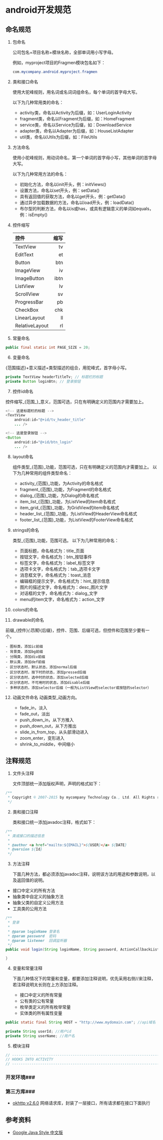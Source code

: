 android开发规范
==============


## 命名规范 ##

1. 包命名

	公司包名+项目名称+模块名称，全部单词用小写字母。
		
	例如，myproject项目的Fragmen模块包名如下：

	```java
	com.mycompany.android.myproject.fragmen
	```

2. 类和接口命名

	使用大驼峰规则，用名词或名词词组命名，每个单词的首字母大写。
	
	以下为几种常用类的命名：
	
	- activity类，命名以Activity为后缀，如：UserLoginActivity
	- fragment类，命名以Fragment为后缀，如：HomeFragment
	- service类，命名以Service为后缀，如：DownloadService
	- adapter类，命名以Adapter为后缀，如：HouseListAdapter
	- util类，命名以Utils为后缀，如：FileUtils

3. 方法命名

	使用小驼峰规则，用动词命名，第一个单词的首字母小写，其他单词的首字母大写。
	
	以下为几种常用方法的命名：
	
	- 初始化方法，命名以init开头，例：initViews()
	- 设置方法，命名以set开头，例：setData()
	- 具有返回值的获取方法，命名以get开头，例：getData()
	- 通过异步加载数据的方法，命名以load开头，例：loadData()
	- 布尔型的判断方法，命名以is或has，或具有逻辑意义的单词如equals，例：isEmpty()


4. 控件缩写

	|	控件	|	缩写	|
	| :-------- | --------:|
	| TextView | tv |
	| EditText	| et |
	| Button | btn |
	| ImageView	| iv |
	| ImageButton	| ibtn |
	| ListView	| lv |
	| ScrollView	| sv |
	| ProgressBar	| pb |
	| CheckBox	| chk	|
	| LinearLayout	| ll |
	| RelativeLayout	| 	rl |


5. 常量命名

```java
public final static int PAGE_SIZE = 20;
```
6. 变量命名

{范围描述}+意义描述+类型描述的组合，用驼峰式，首字母小写。

```java
private TextView headerTitleTv; // 标题栏的标题
private Button loginBtn; // 登录按钮
```

7. 控件id命名

控件缩写_{范围_}_意义，范围可选，只在有明确定义的范围内才需要加上。

```java
<!-- 这是标题栏的标题 -->
<TextView
    android:id="@+id/tv_header_title"
    ... />

<!-- 这是登录按钮 -->
<Button
    android:id="@+id/btn_login"
    ... />
```

8. layout命名

	组件类型_{范围}_功能，范围可选，只在有明确定义的范围内才需要加上。
	以下为几种常用的组件类型命名：
	
	- activity_{范围}_功能，为Activity的命名格式
	- fragment_{范围}_功能，为Fragment的命名格式
	- dialog_{范围}_功能，为Dialog的命名格式
	- item_list_{范围}_功能，为ListView的item命名格式
	- item_grid_{范围}_功能，为GridView的item命名格式
	- header_list_{范围}_功能，为ListView的HeaderView命名格式
	- footer_list_{范围}_功能，为ListView的FooterView命名格式

9. strings的命名

	类型_{范围}_功能，范围可选。
	以下为几种常用的命名：
	
	- 页面标题，命名格式为：title_页面
	- 按钮文字，命名格式为：btn_按钮事件
	- 标签文字，命名格式为：label_标签文字
	- 选项卡文字，命名格式为：tab_选项卡文字
	- 消息框文字，命名格式为：toast_消息
	- 编辑框的提示文字，命名格式为：hint_提示信息
	- 图片的描述文字，命名格式为：desc_图片文字
	- 对话框的文字，命名格式为：dialog_文字
	- menu的item文字，命名格式为：action_文字

10. colors的命名
11. drawable的命名

 前缀_{控件}_{范围}_{后缀}，控件、范围、后缀可选，但控件和范围至少要有一个。

	- 图标类，添加ic前缀
	- 背景类，添加bg前缀
	- 分隔类，添加div前缀
	- 默认类，添加def前缀
	- 区分状态时，默认状态，添加normal后缀
	- 区分状态时，按下时的状态，添加pressed后缀
	- 区分状态时，选中时的状态，添加selected后缀
	- 区分状态时，不可用时的状态，添加disable后缀
	- 多种状态的，添加selector后缀（一般为ListView的selector或按钮的selector）

12. 动画文件命名
	动画类型_动画方向。

	- fade_in，淡入
	- fade_out，淡出
	- push_down_in，从下方推入
	- push_down_out，从下方推出
	- slide_in_from_top，从头部滑动进入
	- zoom_enter，变形进入
	- shrink_to_middle，中间缩小


## 注释规范 ##

1. 文件头注释

	文件顶部统一添加版权声明，声明的格式如下：

``` java
/**
 * Copyright © 2007-2015 by mycompany Technology Co., Ltd. All Rights reserved.
 */
``` 

2. 类和接口注释

	类和接口统一添加javadoc注释，格式如下：

``` java
/**
 * 类或接口的描述信息
 *
 * @author <a href="mailto:${EMAIL}">${USER}</a> ${DATE}
 * @version ${Id}
 */
``` 

3. 方法注释

	下面几种方法，都必须添加javadoc注释，说明该方法的用途和参数说明，以及返回值的说明。

- 接口中定义的所有方法
- 抽象类中自定义的抽象方法
- 抽象父类的自定义公用方法
- 工具类的公用方法

``` java
/**
 * 登录
 *
 * @param loginName 登录名
 * @param password  密码
 * @param listener  回调监听器
 */
public void login(String loginName, String password, ActionCallbackListener listener){

}

```

4. 变量和常量注释

	下面几种情况下的常量和变量，都要添加注释说明，优先采用右侧//来注释，若注释说明太长则在上方添加注释。
	
	- 接口中定义的所有常量
	- 公有类的公有常量
	- 枚举类定义的所有枚举常量
	- 实体类的所有属性变量

```java
public static final String HOST = "http://www.mydomain.com"; //api域名
 
private String userId; //用户id
private String userName; //用户名
```

5. 模块注释
```java
// ------------------------------------------------------------------------
// HOOKS INTO ACTIVITY
// ------------------------------------------------------------------------
```



### 开发环境###


### 第三方库###

- [okhttp v2.6.0](https://github.com/square/okhttp) 
	网络请求库，封装了一层接口，所有请求都在接口下面执行



## 参考资料 ##
- [Google Java Style 中文版](http://www.blogjava.net/zh-weir/archive/2014/02/08/409608.html)
